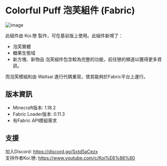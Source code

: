 # Colorful Puff 泡芙組件 (Fabric)

![image](https://user-images.githubusercontent.com/42564593/157647840-003aec44-3181-4bdb-acfd-2698c834cb78.png)

此組件由 Koi.戀 製作，可在基岩版上使用。此組件新增了：
* 泡芙實體
* 糖果生態域
* 新方塊、新物品
泡芙組件包含較為完整的功能，前往戀的頻道以獲得更多資訊。

而泡芙模組則由 Waltsai 進行代碼重寫，使其能夠於Fabric平台上運行。

## 版本資訊

* Minecraft版本: 1.18.2
* Fabric Loader版本: 0.11.3
* 有Fabric API模組需求

## 支援

加入Discord: https://discord.gg/Sxtd5aCezx<br/>
支持作者Koi.戀: https://www.youtube.com/c/Koi%E6%88%80
